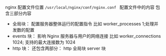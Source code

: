 nginx 配置文件位置 
`
/usr/local/nginx/conf/nginx.conf 
`
配置文件中的内容 包含三部分内容
+ 全局块：
	配置服务器整体运行的配置指令 比如 worker_processes  1;处理并发数的配置 
+ events 块：
	影响 Nginx 服务器与用户的网络连接 比如 worker_connections  1024; 支持的最大连接数为 1024 
+ http 块： 
	还包含两部分： http 全局块 server 块